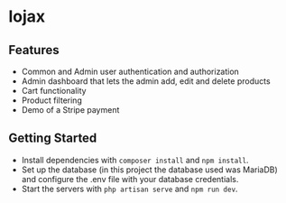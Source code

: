 # lojax
## Features
- Common and Admin user authentication and authorization
- Admin dashboard that lets the admin add, edit and delete products
- Cart functionality
- Product filtering
- Demo of a Stripe payment

## Getting Started
- Install dependencies with `composer install` and `npm install`.
- Set up the database (in this project the database used was MariaDB) and configure the .env file with your database credentials.
- Start the servers with `php artisan serve` and `npm run dev`.
